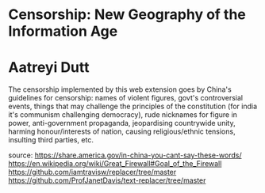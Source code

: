 # Censorship: New Geography of the Information Age
# Aatreyi Dutt
The censorship implemented by this web extension goes by China's guidelines for censorship:
    names of violent figures, govt's controversial events, things that may challenge the 
    principles of the constitution (for india it's communism challenging democracy), rude nicknames for
    figure in power, anti-government propaganda, jeopardising countrywide unity, harming honour/interests
    of nation, causing religious/ethnic tensions, insulting third parties, etc.

source: https://share.america.gov/in-china-you-cant-say-these-words/
        https://en.wikipedia.org/wiki/Great_Firewall#Goal_of_the_Firewall
        https://github.com/iamtravisw/replacer/tree/master
        https://github.com/ProfJanetDavis/text-replacer/tree/master